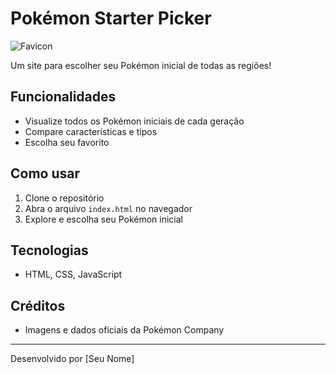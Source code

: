 # Pokémon Starter Picker

![Favicon](poke-starter/assets/favicon.png)

Um site para escolher seu Pokémon inicial de todas as regiões!

## Funcionalidades

- Visualize todos os Pokémon iniciais de cada geração
- Compare características e tipos
- Escolha seu favorito

## Como usar

1. Clone o repositório
2. Abra o arquivo `index.html` no navegador
3. Explore e escolha seu Pokémon inicial

## Tecnologias

- HTML, CSS, JavaScript

## Créditos

- Imagens e dados oficiais da Pokémon Company

---
Desenvolvido por [Seu Nome]
